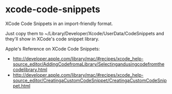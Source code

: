 xcode-code-snippets
===================

XCode Code Snippets in an import-friendly format.

Just copy them to ~/Library/Developer/Xcode/UserData/CodeSnippets and they'll show in XCode's code snippet library.

Apple's Reference on XCode Code Snippets:
- http://developer.apple.com/library/mac/#recipes/xcode_help-source_editor/AddingCodefromaLibrary/Selectingandusingcodefromthecodelibrary.html
- http://developer.apple.com/library/mac/#recipes/xcode_help-source_editor/CreatingaCustomCodeSnippet/CreatingaCustomCodeSnippet.html

